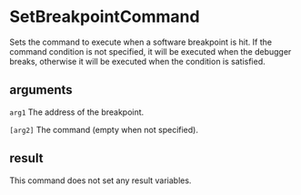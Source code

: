 # SetBreakpointCommand

Sets the command to execute when a software breakpoint is hit. If the command condition is not specified, it will be executed when the debugger breaks, otherwise it will be executed when the condition is satisfied.

## arguments

`arg1` The address of the breakpoint.

`[arg2]` The command (empty when not specified).

## result

This command does not set any result variables.
